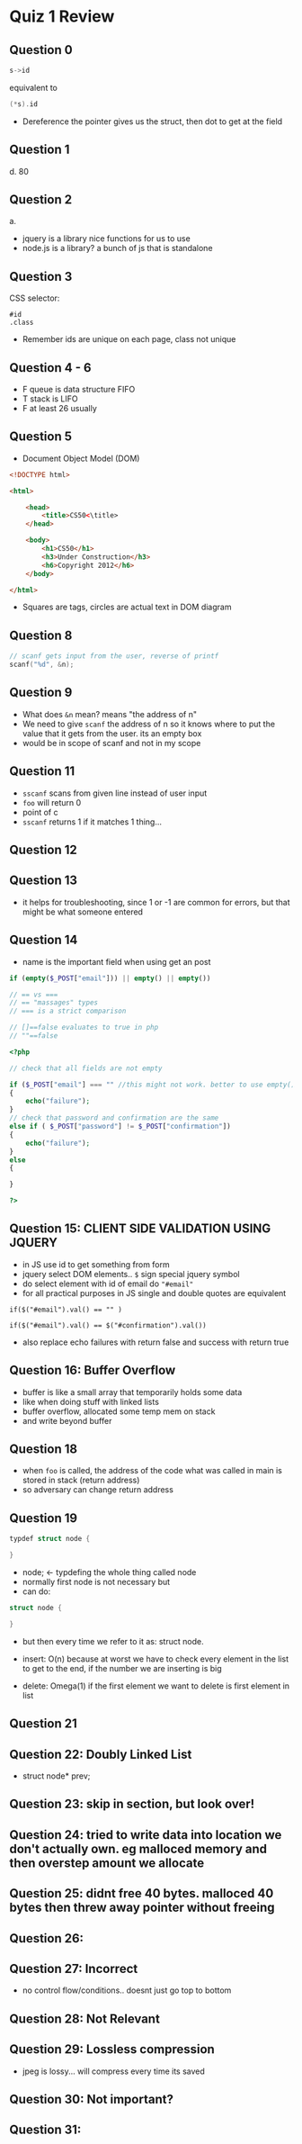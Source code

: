 # Quiz 1 Review

## Question 0

```c
s->id
```

equivalent to

```c
(*s).id
```

* Dereference the pointer gives us the struct, then dot to get at the field

## Question 1

d. 80

## Question 2

a.

* jquery is a library nice functions for us to use
* node.js is a library? a bunch of js that is standalone

## Question 3

CSS selector:

```
#id
.class
```

* Remember ids are unique on each page, class not unique

## Question 4 - 6

* F queue is data structure FIFO
* T stack is LIFO
* F at least 26 usually

## Question 5

* Document Object Model (DOM)

```html
<!DOCTYPE html>

<html>

    <head>
        <title>CS50<\title>
    </head>

    <body>
        <h1>CS50</h1>
        <h3>Under Construction</h3>
        <h6>Copyright 2012</h6>
    </body>

</html>
```

* Squares are tags, circles are actual text in DOM diagram

## Question 8

```c
// scanf gets input from the user, reverse of printf
scanf("%d", &n);
```

## Question 9

* What does `&n` mean? means "the address of n"
* We need to give `scanf` the address of n so it knows where to put the value that it gets from the user. its an empty box
* would be in scope of scanf and not in my scope

## Question 11

* `sscanf` scans from given line instead of user input
* `foo` will return 0
* point of c
* `sscanf` returns 1 if it matches 1 thing...

## Question 12

## Question 13

* it helps for troubleshooting, since 1 or -1 are common for errors, but that might be what someone entered

## Question 14

* name is the important field when using get an post

```php
if (empty($_POST["email"])) || empty() || empty())

// == vs ===
// == "massages" types
// === is a strict comparison

// []==false evaluates to true in php
// ""==false
```

```php
<?php

// check that all fields are not empty

if ($_POST["email"] === "" //this might not work. better to use empty()
{
    echo("failure");
}
// check that password and confirmation are the same
else if ( $_POST["password"] != $_POST["confirmation"])
{
    echo("failure");
}
else
{

}

?>
```

## Question 15: CLIENT SIDE VALIDATION USING JQUERY

* in JS use id to get something from form
* jquery select DOM elements.. `$` sign special jquery symbol
* do select element with id of email do `"#email"`
* for all practical purposes in JS single and double quotes are equivalent

```
if($("#email").val() == "" )

if($("#email").val() == $("#confirmation").val())
```

* also replace echo failures with return false and success with return true

## Question 16: Buffer Overflow

* buffer is like a small array that temporarily holds some data
* like when doing stuff with linked lists
* buffer overflow, allocated some temp mem on stack
* and write beyond buffer

## Question 18

* when `foo` is called, the address of the code what was called in main is stored in stack (return address)
* so adversary can change return address

## Question 19

```c
typdef struct node {

}
```

* node; <- typdefing the whole thing called node
* normally first node is not necessary but
* can do:

```c
struct node {

}
```

* but then every time we refer to it as: struct node.

* insert: O(n) because at worst we have to check every element in the list to get to the end, if the number we are inserting is big
* delete: Omega(1) if the first element we want to delete is first element in list

## Question 21

## Question 22: Doubly Linked List

* struct node* prev;

## Question 23: skip in section, but look over!

## Question 24: tried to write data into location we don't actually own. eg malloced memory and then overstep amount we allocate

## Question 25: didnt free 40 bytes. malloced 40 bytes then threw away pointer without freeing

## Question 26:

## Question 27: Incorrect

* no control flow/conditions.. doesnt just go top to bottom

## Question 28: Not Relevant

## Question 29: Lossless compression

* jpeg is lossy... will compress every time its saved

## Question 30: Not important?

## Question 31:
